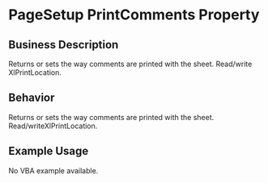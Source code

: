 # PageSetup PrintComments Property

## Business Description
Returns or sets the way comments are printed with the sheet. Read/write XlPrintLocation.

## Behavior
Returns or sets the way comments are printed with the sheet. Read/writeXlPrintLocation.

## Example Usage
No VBA example available.